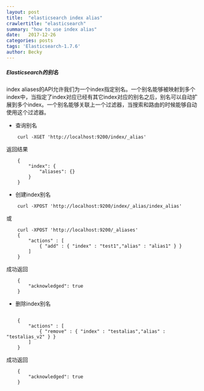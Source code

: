 ```yaml
---
layout: post
title:  "elasticsearch index alias"
crawlertitle: "elasticsearch"
summary: "how to use index alias"
date:   2017-12-26
categories: posts
tags: 'Elasticsearch-1.7.6'
author: Becky
---
```

##### Elasticsearch的别名
index aliases的API允许我们为一个index指定别名。一个别名能够被映射到多个index中，当指定了index对应已经有其它index对应的别名之后，别名可以自动扩展到多个index。一个别名能够关联上一个过滤器，当搜索和路由的时候能够自动使用这个过滤器。

* 查询别名
```
    curl -XGET 'http://localhost:9200/index/_alias'
```
返回结果
```
    {
        "index": {
            "aliases": {}
        }
    }
```

* 创建index别名
```
    curl -XPOST 'http://localhost:9200/index/_alias/index_alias'
```
或
```
    curl -XPOST 'http://localhost:9200/_aliases'
    {  
        "actions" : [  
            { "add" : { "index" : "test1","alias" : "alias1" } }  
        ]  
    }
```
成功返回
```
    {
        "acknowledged": true
    }
```

* 删除index别名
```
    
    {  
        "actions" : [  
            { "remove" : { "index" : "testalias","alias" : "testalias_v2" } }  
        ]  
    }
```
成功返回
```
    {
        "acknowledged": true
    }
```